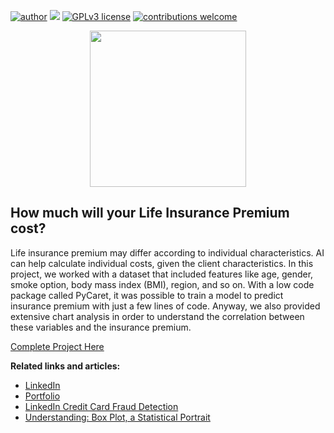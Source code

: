 [![author](https://img.shields.io/badge/author-rmilani-red.svg)](https://www.linkedin.com/in/rita-de-cassia-m-59ab7451/) [![](https://img.shields.io/badge/python-3.7+-blue.svg)](https://www.python.org/downloads/release/python-365/) [![GPLv3 license](https://img.shields.io/badge/License-GPLv3-blue.svg)](http://perso.crans.org/besson/LICENSE.html) [![contributions welcome](https://img.shields.io/badge/contributions-welcome-brightgreen.svg?style=flat)](https://github.com/rafaelnduarte/portfolio/issues)

<p align="center">
  <img src="https://images.unsplash.com/photo-1475503572774-15a45e5d60b9?ixlib=rb-4.0.3&ixid=MnwxMjA3fDB8MHxwaG90by1wYWdlfHx8fGVufDB8fHx8&auto=format&fit=crop&w=2070&q=80") height=250px >
</p>

## How much will your Life Insurance Premium cost?
Life insurance premium may differ according to individual characteristics. AI can help calculate individual costs, given the client characteristics. In this project, we worked with a dataset that included features like age, gender, smoke option, body mass index (BMI), region, and so on. With a low code package called PyCaret, it was possible to train a model to predict insurance premium with just a few lines of code. Anyway, we also provided extensive chart analysis in order to understand the correlation between these variables and the insurance premium. 


[Complete Project Here](https://github.com/rita-milani/Life_Insurance_PyCaret/commit/f91b4f9d0b5c6741a3847825e422f52e4c9d7321)

**Related links and articles:**
* [LinkedIn](https://www.linkedin.com/in/rita-de-cassia-m-59ab7451/)
* [Portfolio](https://github.com/rita-milani)
* [LinkedIn Credit Card Fraud Detection](https://www.linkedin.com/pulse/credit-card-fraud-detection-rita-de-cassia-milani/?trackingId=qJ0KPz%2F7RGBLIE4YvDdk6g%3D%3D)
* [Understanding: Box Plot, a Statistical Portrait](https://medium.com/@rita.milani/understanding-box-plot-a-statistical-portrait-2181fdf01842)
